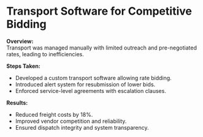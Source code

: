 # Transport Software for Competitive Bidding

**Overview:**  
Transport was managed manually with limited outreach and pre-negotiated rates, leading to inefficiencies.

**Steps Taken:**  
- Developed a custom transport software allowing rate bidding.
- Introduced alert system for resubmission of lower bids.
- Enforced service-level agreements with escalation clauses.

**Results:**  
- Reduced freight costs by 18%.
- Improved vendor competition and reliability.
- Ensured dispatch integrity and system transparency.